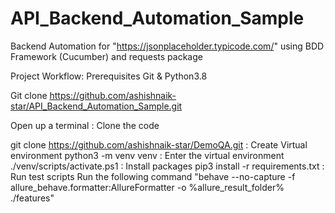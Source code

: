 # API_Backend_Automation_Sample
Backend Automation for "https://jsonplaceholder.typicode.com/" using BDD Framework (Cucumber) and requests package


Project Workflow:
Prerequisites Git & Python3.8

Git clone https://github.com/ashishnaik-star/API_Backend_Automation_Sample.git

Open up a terminal : Clone the code

git clone https://github.com/ashishnaik-star/DemoQA.git : Create Virtual environment
python3 -m venv venv : Enter the virtual environment
./venv/scripts/activate.ps1 : Install packages
pip3 install -r requirements.txt : Run test scripts
Run the following command  "behave --no-capture -f allure_behave.formatter:AllureFormatter -o %allure_result_folder% ./features"
